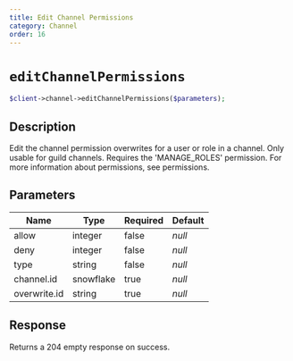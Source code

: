 ```yaml
---
title: Edit Channel Permissions
category: Channel
order: 16
---
```


# `editChannelPermissions`

```php
$client->channel->editChannelPermissions($parameters);
```

## Description

Edit the channel permission overwrites for a user or role in a channel. Only usable for guild channels. Requires the &#039;MANAGE_ROLES&#039; permission.  For more information about permissions, see permissions.

## Parameters


Name | Type | Required | Default
--- | --- | --- | ---
allow | integer | false | *null*
deny | integer | false | *null*
type | string | false | *null*
channel.id | snowflake | true | *null*
overwrite.id | string | true | *null*

## Response

Returns a 204 empty response on success.

